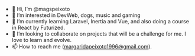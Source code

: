 - 👋 Hi, I’m @magspeixoto
- 👀 I’m interested in DevWeb, dogs, music and gaming 
- 🌱 I’m currently learning Laravel, Inertia and Vue, and also doing a course in React by Futurized.
- 💞️ I’m looking to collaborate on projects that will be a challenge for me. I love to learn and evolve.
- 📫 How to reach me (margaridapeixoto1996@gmail.com).

<!---
magspeixoto/magspeixoto is a ✨ special ✨ repository because its `README.md` (this file) appears on your GitHub profile.
You can click the Preview link to take a look at your changes.
--->
